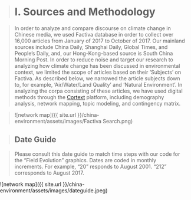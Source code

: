 
<title>Example</title> <style> body { margin:0; padding:0; background-image:url("/china-environment/assets/images/Factory.pdf"); background-repeat: no-repeat; webkit-background-size: cover; moz-background-size: cover; o-background-size: cover; background-size: cover; } </style>

># I. Sources and Methodology

>In order to analyze and compare discourse on climate change in Chinese media, we used Factiva database in order to collect over 16,000 articles from January of 2017 to October of 2017. Our mainland sources include China Daily, Shanghai Daily, Global Times, and People’s Daily, and, our Hong-Kong-based source is South China Morning Post. In order to reduce noise and target our research to analyzing how climate change has been discussed in environmental context, we limited the scope of articles based on their ‘Subjects’ on Factiva. As described below, we narrowed the article subjects down to, for example, ‘Air/Water/Land Quality’ and ‘Natural Environment’. In analyzing the corpa consisting of these articles, we have used digital methods through the [Cortext](http://www.cortext.net) platform, including demography analysis, network mapping, topic modeling, and contingency matrix.

>![network map]({{ site.url }}/china-environment/assets/images/Factiva Search.png)

> ## Date Guide

> Please consult this date guide to match time steps with our code for the “Field Evolution” graphics. Dates are coded in monthly increments. For example, “20” responds to August 2001. “212” corresponds to August 2017.

![network map]({{ site.url }}/china-environment/assets/images/dateguide.jpeg)

